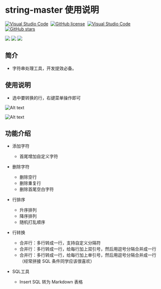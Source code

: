 # string-master 使用说明

[![Visual Studio Code](https://img.shields.io/badge/--007ACC?logo=visual%20studio%20code&logoColor=ffffff)](https://marketplace.visualstudio.com/items?itemName=tfgzs.string-master)&nbsp;&nbsp;[![GitHub license](https://badgen.net/github/license/tfgzs/vscode-string-master)](https://github.com/tfgzs/vscode-string-master/blob/main/LICENSE)&nbsp;&nbsp;[![Visual Studio Code](https://img.shields.io/visual-studio-marketplace/i/tfgzs.string-master)](https://marketplace.visualstudio.com/items?itemName=tfgzs.string-master)&nbsp;&nbsp;[![GitHub stars](https://img.shields.io/github/stars/tfgzs/vscode-string-master.png?style=social&label=Star)](https://GitHub.com/tfgzs/vscode-string-master/stargazers/)

[![](https://vsmarketplacebadges.dev/version-short/tfgzs.string-master.png)](https://marketplace.visualstudio.com/items?itemName=tfgzs.string-master)
[![](https://vsmarketplacebadges.dev/installs-short/tfgzs.string-master.png)](https://marketplace.visualstudio.com/items?itemName=tfgzs.string-master)
[![](https://vsmarketplacebadges.dev/rating-short/tfgzs.string-master.png)](https://marketplace.visualstudio.com/items?itemName=tfgzs.string-master)

## 简介

- 字符串处理工具，开发提效必备。

## 使用说明

- 选中要转换的行，右键菜单操作即可

![Alt text](https://gitee.com/tfgzs666/vscode-string-master/raw/main/docs/1.gif)

![Alt text](https://gitee.com/tfgzs666/vscode-string-master/raw/main/docs/2.gif)

## 功能介绍

- 添加字符
    - 首尾增加自定义字符

- 删除字符
    - 删除空行
    - 删除重复行
    - 删除首尾空白字符

- 行排序
    - 升序排列
    - 降序排列
    - 随机打乱顺序

- 行转换
    - 合并行：多行转成一行，支持自定义分隔符
    - 合并行：多行转成一行，给每行加上双引号，然后用逗号分隔合并成一行
    - 合并行：多行转成一行，给每行加上单引号，然后用逗号分隔合并成一行 （经常拼接 SQL 条件同学应该很喜欢）

- SQL工具
    - Insert SQL 转为 Markdown 表格